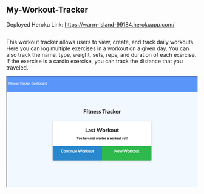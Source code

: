 ## My-Workout-Tracker

Deployed Heroku Link: https://warm-island-99184.herokuapp.com/

## 
This workout tracker allows users to view, create, and track daily workouts. Here you can log multiple exercises in a workout on a given day. You can also track the name, type, weight, sets, reps, and duration of each exercise. If the exercise is a cardio exercise, you can track the distance that you traveled.

![App Screenshot](/public/img/screenshot.png)

